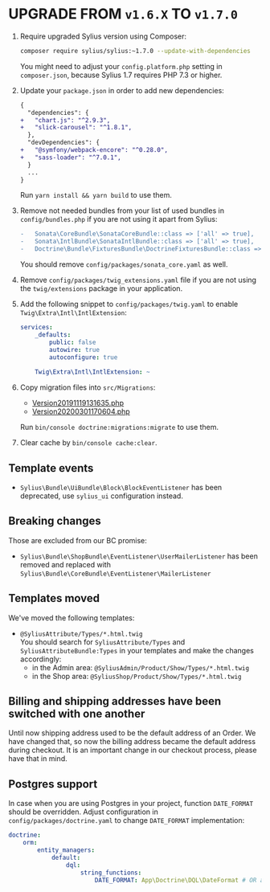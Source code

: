 # UPGRADE FROM `v1.6.X` TO `v1.7.0`

1. Require upgraded Sylius version using Composer:

    ```bash
    composer require sylius/sylius:~1.7.0 --update-with-dependencies
    ```
   
   You might need to adjust your `config.platform.php` setting in `composer.json`, because Sylius 1.7 requires PHP 7.3 or higher.

2. Update your `package.json` in order to add new dependencies: 

    ```diff
    {
      "dependencies": {
    +   "chart.js": "^2.9.3",
    +   "slick-carousel": "^1.8.1",
      },
      "devDependencies": {
    +   "@symfony/webpack-encore": "^0.28.0",
    +   "sass-loader": "^7.0.1",
      }
      ...
    }
    ```
   
   Run `yarn install && yarn build` to use them.

3. Remove not needed bundles from your list of used bundles in `config/bundles.php` if you are not using it apart from Sylius:

    ```diff
    -   Sonata\CoreBundle\SonataCoreBundle::class => ['all' => true],
    -   Sonata\IntlBundle\SonataIntlBundle::class => ['all' => true],
    -   Doctrine\Bundle\FixturesBundle\DoctrineFixturesBundle::class => ['all' => true],
    ```
    
    You should remove `config/packages/sonata_core.yaml` as well.
    
4. Remove `config/packages/twig_extensions.yaml` file if you are not using the `twig/extensions` package in your application.
    
5. Add the following snippet to `config/packages/twig.yaml` to enable `Twig\Extra\Intl\IntlExtension`:

    ```yaml
    services:
        _defaults:
            public: false
            autowire: true
            autoconfigure: true
            
        Twig\Extra\Intl\IntlExtension: ~
   ```
   
6. Copy migration files into `src/Migrations`:

    - [Version20191119131635.php](https://raw.githubusercontent.com/Sylius/Sylius-Standard/1.7/src/Migrations/Version20191119131635.php)
    - [Version20200301170604.php](https://raw.githubusercontent.com/Sylius/Sylius-Standard/1.7/src/Migrations/Version20200301170604.php)
    
    Run `bin/console doctrine:migrations:migrate` to use them.
    
7. Clear cache by `bin/console cache:clear`.

## Template events

- `Sylius\Bundle\UiBundle\Block\BlockEventListener` has been deprecated, use `sylius_ui` configuration instead.

## Breaking changes

Those are excluded from our BC promise:

- `Sylius\Bundle\ShopBundle\EventListener\UserMailerListener` has been removed and replaced with `Sylius\Bundle\CoreBundle\EventListener\MailerListener`

## Templates moved

We've moved the following templates:

- `@SyliusAttribute/Types/*.html.twig`  
    You should search for `SyliusAttribute/Types` and `SyliusAttributeBundle:Types` in your templates and make the changes accordingly:
    - in the Admin area: `@SyliusAdmin/Product/Show/Types/*.html.twig`
    - in the Shop area: `@SyliusShop/Product/Show/Types/*.html.twig`

## Billing and shipping addresses have been switched with one another

Until now shipping address used to be the default address of an Order. We have changed that, so now the billing address 
became the default address during checkout. It is an important change in our checkout process, please have that in mind.

## Postgres support

In case when you are using Postgres in your project, function `DATE_FORMAT` should be overridden.
Adjust configuration in `config/packages/doctrine.yaml` to change `DATE_FORMAT` implementation:

```yaml
doctrine:
    orm:
        entity_managers:
            default:
                dql:
                    string_functions:
                        DATE_FORMAT: App\Doctrine\DQL\DateFormat # OR any other path to your implementation
```

